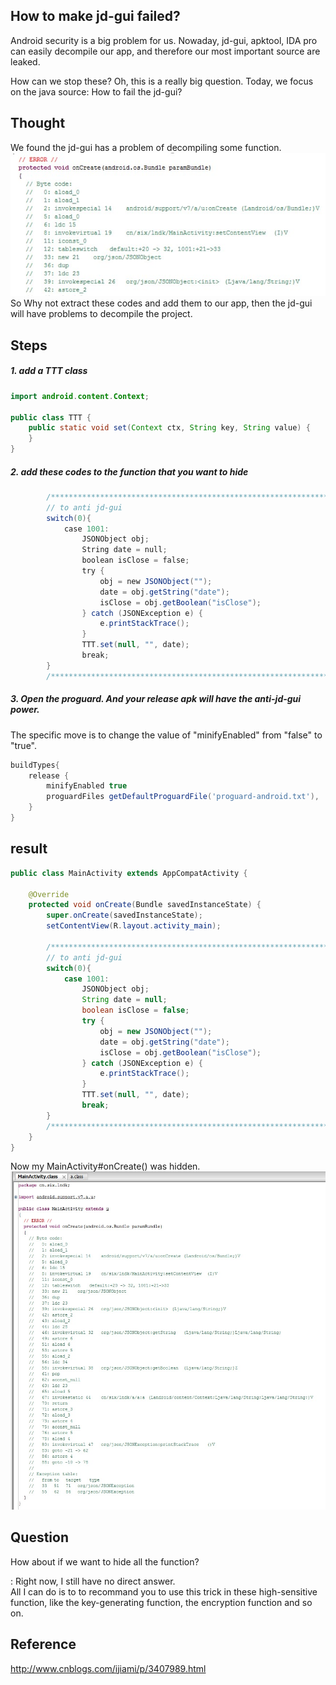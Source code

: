 ## How to make jd-gui failed?

Android security is a big problem for us. Nowaday, jd-gui, apktool, IDA pro can easily decompile our app, and therefore our most important source are leaked.

How can we stop these? Oh, this is a really big question. Today, we focus on the java source: How to fail the jd-gui?

## Thought
We found the jd-gui has a problem of decompiling some function.<br/>
![](/imgs/20151118_01.jpg)
So Why not extract these codes and add them to our app, then the jd-gui will have problems to decompile the project.

## Steps
##### 1. add a TTT class
```java
import android.content.Context;

public class TTT {
    public static void set(Context ctx, String key, String value) {
    }
}
```

##### 2. add these codes to the function that you want to hide
```java
        /*****************************************************************/
        // to anti jd-gui
        switch(0){
            case 1001:
                JSONObject obj;
                String date = null;
                boolean isClose = false;
                try {
                    obj = new JSONObject("");
                    date = obj.getString("date");
                    isClose = obj.getBoolean("isClose");
                } catch (JSONException e) {
                    e.printStackTrace();
                }
                TTT.set(null, "", date);
                break;
        }
        /*****************************************************************/
```

##### 3. Open the proguard. And your release apk will have the anti-jd-gui power.
The specific move is to change the value of "minifyEnabled" from "false" to "true".

```groovy
buildTypes{
    release {
        minifyEnabled true
        proguardFiles getDefaultProguardFile('proguard-android.txt'), 'proguard-rules.pro'
    }
}
```

## result
```java
public class MainActivity extends AppCompatActivity {

    @Override
    protected void onCreate(Bundle savedInstanceState) {
        super.onCreate(savedInstanceState);
        setContentView(R.layout.activity_main);

        /*****************************************************************/
        // to anti jd-gui
        switch(0){
            case 1001:
                JSONObject obj;
                String date = null;
                boolean isClose = false;
                try {
                    obj = new JSONObject("");
                    date = obj.getString("date");
                    isClose = obj.getBoolean("isClose");
                } catch (JSONException e) {
                    e.printStackTrace();
                }
                TTT.set(null, "", date);
                break;
        }
        /*****************************************************************/
    }
}

```

Now my MainActivity#onCreate() was hidden.
![](/imgs/20151118_02.jpg)


## Question
How about if we want to hide all the function?<p>
: Right now, I still have no direct answer.<br/>
 All I can do is to to recommand you to use this trick in these high-sensitive function, like the key-generating function, the encryption function and so on.


## Reference
http://www.cnblogs.com/ijiami/p/3407989.html